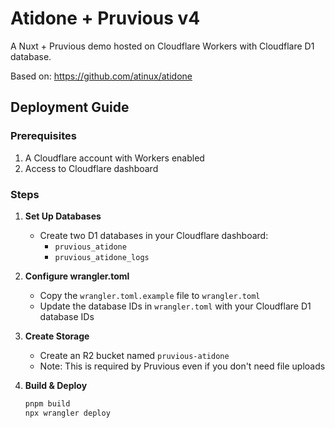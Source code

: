 # Atidone + Pruvious v4

A Nuxt + Pruvious demo hosted on Cloudflare Workers with Cloudflare D1 database.

Based on: https://github.com/atinux/atidone

## Deployment Guide

### Prerequisites

1. A Cloudflare account with Workers enabled
2. Access to Cloudflare dashboard

### Steps

1. **Set Up Databases**

   - Create two D1 databases in your Cloudflare dashboard:
     - `pruvious_atidone`
     - `pruvious_atidone_logs`

2. **Configure wrangler.toml**

   - Copy the `wrangler.toml.example` file to `wrangler.toml`
   - Update the database IDs in `wrangler.toml` with your Cloudflare D1 database IDs

3. **Create Storage**

   - Create an R2 bucket named `pruvious-atidone`
   - Note: This is required by Pruvious even if you don't need file uploads

4. **Build & Deploy**

   ```bash
   pnpm build
   npx wrangler deploy
   ```
